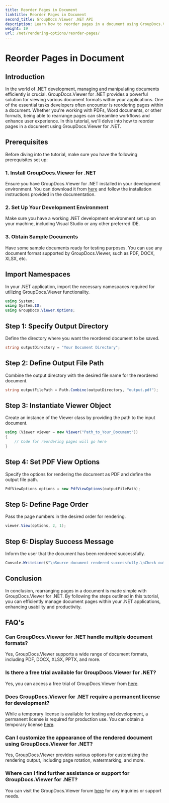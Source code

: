```yaml
---
title: Reorder Pages in Document
linktitle: Reorder Pages in Document
second_title: GroupDocs.Viewer .NET API
description: Learn how to reorder pages in a document using GroupDocs.Viewer for .NET. Follow our step-by-step tutorial for seamless document management.
weight: 19
url: /net/rendering-options/reorder-pages/
---
```


# Reorder Pages in Document

## Introduction
In the world of .NET development, managing and manipulating documents efficiently is crucial. GroupDocs.Viewer for .NET provides a powerful solution for viewing various document formats within your applications. One of the essential tasks developers often encounter is reordering pages within a document. Whether you're working with PDFs, Word documents, or other formats, being able to rearrange pages can streamline workflows and enhance user experience. In this tutorial, we'll delve into how to reorder pages in a document using GroupDocs.Viewer for .NET.
## Prerequisites
Before diving into the tutorial, make sure you have the following prerequisites set up:
### 1. Install GroupDocs.Viewer for .NET
Ensure you have GroupDocs.Viewer for .NET installed in your development environment. You can download it from [here](https://releases.groupdocs.com/viewer/net/) and follow the installation instructions provided in the documentation.
### 2. Set Up Your Development Environment
Make sure you have a working .NET development environment set up on your machine, including Visual Studio or any other preferred IDE.
### 3. Obtain Sample Documents
Have some sample documents ready for testing purposes. You can use any document format supported by GroupDocs.Viewer, such as PDF, DOCX, XLSX, etc.

## Import Namespaces
In your .NET application, import the necessary namespaces required for utilizing GroupDocs.Viewer functionality.

```csharp
using System;
using System.IO;
using GroupDocs.Viewer.Options;
```
## Step 1: Specify Output Directory
Define the directory where you want the reordered document to be saved.
```csharp
string outputDirectory = "Your Document Directory";
```
## Step 2: Define Output File Path
Combine the output directory with the desired file name for the reordered document.
```csharp
string outputFilePath = Path.Combine(outputDirectory, "output.pdf");
```
## Step 3: Instantiate Viewer Object
Create an instance of the Viewer class by providing the path to the input document.
```csharp
using (Viewer viewer = new Viewer("Path_to_Your_Document"))
{
    // Code for reordering pages will go here
}
```
## Step 4: Set PDF View Options
Specify the options for rendering the document as PDF and define the output file path.
```csharp
PdfViewOptions options = new PdfViewOptions(outputFilePath);
```
## Step 5: Define Page Order
Pass the page numbers in the desired order for rendering.
```csharp
viewer.View(options, 2, 1);
```
## Step 6: Display Success Message
Inform the user that the document has been rendered successfully.
```csharp
Console.WriteLine($"\nSource document rendered successfully.\nCheck output in {outputDirectory}.");
```

## Conclusion
In conclusion, rearranging pages in a document is made simple with GroupDocs.Viewer for .NET. By following the steps outlined in this tutorial, you can efficiently manage document pages within your .NET applications, enhancing usability and productivity.
## FAQ's
### Can GroupDocs.Viewer for .NET handle multiple document formats?
Yes, GroupDocs.Viewer supports a wide range of document formats, including PDF, DOCX, XLSX, PPTX, and more.
### Is there a free trial available for GroupDocs.Viewer for .NET?
Yes, you can access a free trial of GroupDocs.Viewer from [here](https://releases.groupdocs.com/).
### Does GroupDocs.Viewer for .NET require a permanent license for development?
While a temporary license is available for testing and development, a permanent license is required for production use. You can obtain a temporary license [here](https://purchase.groupdocs.com/temporary-license/).
### Can I customize the appearance of the rendered document using GroupDocs.Viewer for .NET?
Yes, GroupDocs.Viewer provides various options for customizing the rendering output, including page rotation, watermarking, and more.
### Where can I find further assistance or support for GroupDocs.Viewer for .NET?
You can visit the GroupDocs.Viewer forum [here](https://forum.groupdocs.com/c/viewer/9) for any inquiries or support needs.
